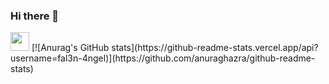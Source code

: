 ### Hi there 👋
<img src="https://raw.githubusercontent.com/fal3n-4ngel/fal3n-4ngel/master/intro.jpg" width="30px">
[![Anurag's GitHub stats](https://github-readme-stats.vercel.app/api?username=fal3n-4ngel)](https://github.com/anuraghazra/github-readme-stats)
